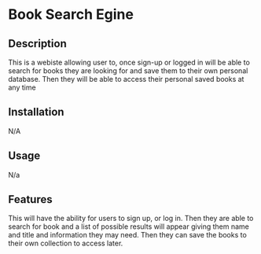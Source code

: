 # Book Search Egine

## Description

This is a webiste allowing user to, once sign-up or logged in will be able to search for books they are looking for and save them to their own personal database. Then they will be able to access their personal saved books at any time

## Installation

N/A

## Usage

N/a

## Features

This will have the ability for users to sign up, or log in.
Then they are able to search for book and a list of possible results will appear giving them name and title and information they may need. Then they can save the books to their own collection to access later.